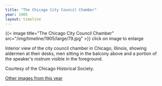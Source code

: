 ```yaml
---
title: "The Chicago City Council Chamber"
year: 1905
layout: timeline
---
```


{{< image title="The Chicago City Council Chamber" src="/img/timeline/1905/large/79.jpg" >}}
click on image to enlarge

Interior view of the city council chamber in Chicago, Illinois, showing aldermen at their desks, men sitting in the balcony above and a portion of the speaker's rostrum visible in the foreground. 

Courtesy of the Chicago Historical Society. 

[Other images from this year](/historical/timeline/1905)